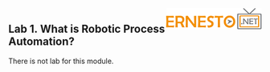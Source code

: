 <img align="right" src="./logo.png">


Lab 1. What is Robotic Process Automation?
-------------------------------------------


There is not lab for this module.